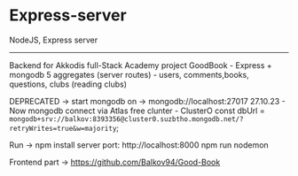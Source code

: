 # Express-server
NodeJS, Express server
************************************************
Backend for Akkodis full-Stack Academy
project GoodBook - Express + mongodb
5 aggregates (server routes) - users, comments,books, questions, clubs (reading clubs)

 DEPRECATED -> start mongodb on -> mongodb://localhost:27017
 27.10.23 - Now mongodb connect via Atlas free clunter - ClusterO
 const dbUrl = `mongodb+srv://balkov:8393356@cluster0.suzbtho.mongodb.net/?retryWrites=true&w=majority`;

Run -> npm install 
server port: http://localhost:8000
npm run nodemon 

Frontend part -> https://github.com/Balkov94/Good-Book

